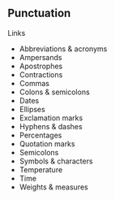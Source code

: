 ---
---
## Punctuation

Links

- Abbreviations & acronyms
- Ampersands
- Apostrophes
- Contractions
- Commas
- Colons & semicolons
- Dates
- Ellipses
- Exclamation marks
- Hyphens & dashes
- Percentages
- Quotation marks
- Semicolons
- Symbols & characters
- Temperature
- Time
- Weights & measures


